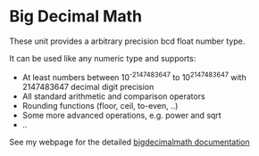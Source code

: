 Big Decimal Math
=============
 
These unit provides a arbitrary precision bcd float number type.

It can be used like any numeric type and supports:

* At least numbers between 10<sup>-2147483647</sup> to 10<sup>2147483647</sup> with 2147483647 decimal digit precision
* All standard arithmetic and comparison operators
* Rounding functions (floor, ceil, to-even, ..)
* Some more advanced operations, e.g. power and sqrt
* ..


See my webpage for the detailed [bigdecimalmath documentation ](http://www.benibela.de/sources_en.html#bigdecimalmath)

